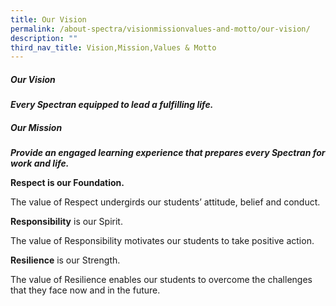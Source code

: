 ```yaml
---
title: Our Vision
permalink: /about-spectra/visionmissionvalues-and-motto/our-vision/
description: ""
third_nav_title: Vision,Mission,Values & Motto
---
```

##### **Our Vision**

<b>*Every Spectran equipped to lead a fulfilling life.*</b>&nbsp;

##### **Our Mission**

<b>*Provide an engaged learning experience that prepares every Spectran for work and life.*</b>

**Respect is our Foundation.**

The value of Respect undergirds our students’ attitude, belief and conduct.

**Responsibility**&nbsp;is our Spirit.

The value of Responsibility motivates our students to take positive action.

**Resilience**&nbsp;is our Strength.

The value of Resilience enables our students to overcome the challenges that they face now and in the future.